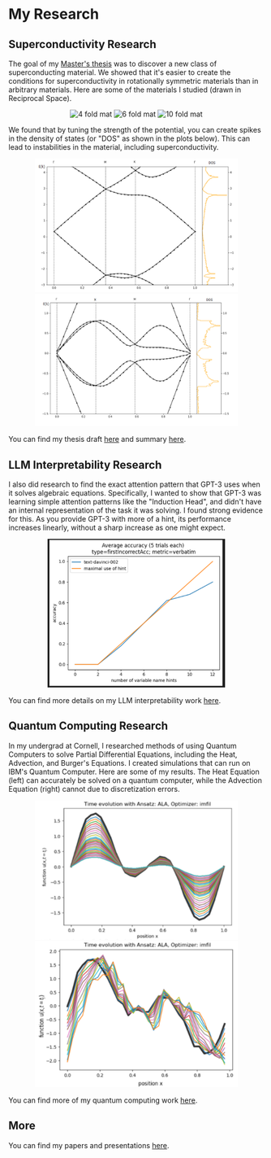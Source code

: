 

# My Research


## Superconductivity Research


The goal of my [Master's thesis](https://github.com/mathewpareles/Papers-And-Presentations/blob/main/Superconductivity%20Thesis.pdf) was to discover a new class of superconducting material. We showed that it's easier to create the conditions for superconductivity in rotationally symmetric materials than in arbitrary materials. 
Here are some of the materials I studied (drawn in Reciprocal Space).

<p align="center">
<img src="/images/2.png" alt="4 fold mat" width="250"/>
<img src="/images/3.png" alt="6 fold mat" width="250"/>
<img src="/images/4.png" alt="10 fold mat" width="250"/>
</p>



We found that by tuning the strength of the potential, you can create spikes in the density of states (or "DOS" as shown in the plots below). This can lead to instabilities in the material, including superconductivity. 

<p align="center">
<img src="/images/5.png" alt="4 fold band" width="400"/>
<img src="/images/6.png" alt="6 fold band" width="400"/>
<!-- <img src="/images/7.png" alt="10 fold band" width="400"/> -->
</p>


You can find my thesis draft
[here](https://github.com/mathewpareles/Papers-And-Presentations/blob/main/Superconductivity%20Thesis.pdf)
and summary
[here](https://github.com/mathewpareles/Papers-And-Presentations/blob/main/Superconductivity%20Slides.pdf).


## LLM Interpretability Research

I also did research to find the exact attention pattern that GPT-3 uses when it solves algebraic equations. Specifically, I wanted to show that GPT-3 was learning simple attention patterns like the "Induction Head", and didn't have an internal representation of the task it was solving. 
I found strong evidence for this. As you provide GPT-3 with more of a hint, its performance increases linearly, without a sharp increase as one might expect.


<p align="center">
<img src="/images/8.png" alt="gpt linear 1" width="350"/>
<!-- <img src="/images/11.png" alt="gpt linear 2" width="350"/> -->
</p>

You can find more details on my LLM interpretability work [here](https://github.com/mathewpareles/Papers-And-Presentations/tree/main/LLM%20Interpretability).



## Quantum Computing Research


In my undergrad at Cornell, I researched methods of using Quantum Computers to solve Partial Differential Equations, including the Heat, Advection, and Burger's Equations. I created simulations that can run on IBM's Quantum Computer. Here are some of my results. The Heat Equation (left) can accurately be solved on a quantum computer, while the Advection Equation (right) cannot due to discretization errors. 

<p align="center">
<img src="/images/0.png" alt="heat" width="400"/>
<img src="/images/1.png" alt="advection" width="400"/>
</p>


You can find more of my quantum computing work [here](https://github.com/mathewpareles/Papers-And-Presentations/blob/main/Quantum%20Computing%20Paper.pdf).

## More

You can find my papers and presentations [here](https://github.com/mathewpareles/Papers-And-Presentations).
